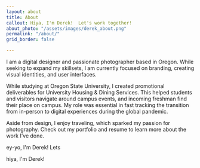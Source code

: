 ```yaml
---
layout: about
title: About
callout: Hiya, I'm Derek!  Let's work together!
about_photo: "/assets/images/derek_about.png"
permalink: "/about/"
grid_border: false

---
```

I am a digital designer and passionate photographer based in Oregon. While seeking to expand my skillsets, I am currently focused on branding, creating visual identities, and user interfaces.

While studying at Oregon State University, I created promotional deliverables for University Housing & Dining Services. This helped students and visitors navigate around campus events, and incoming freshman find their place on campus. My role was essential in fast tracking the transition from in-person to digital experiences during the global pandemic.

Aside from design, I enjoy traveling, which sparked my passion for photography. Check out my portfolio and resume to learn more about the work I’ve done.

ey-yo, I'm Derek! Lets

hiya, I'm Derek!